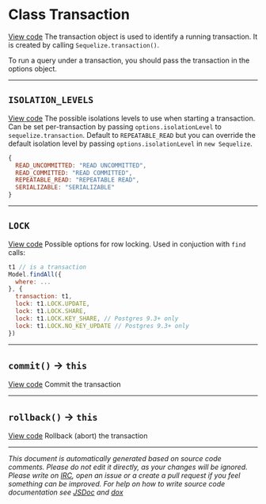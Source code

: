<a name="transaction"></a>
# Class Transaction
[View code](https://github.com/sequelize/sequelize/blob/c89d6cbc3fe15b5c5bd292060cac6e449ec7e7d4/lib/transaction.js#L11)
The transaction object is used to identify a running transaction. It is created by calling `Sequelize.transaction()`.

To run a query under a transaction, you should pass the transaction in the options object.

***

<a name="isolation_levels"></a>
## `ISOLATION_LEVELS`
[View code](https://github.com/sequelize/sequelize/blob/c89d6cbc3fe15b5c5bd292060cac6e449ec7e7d4/lib/transaction.js#L46)
The possible isolations levels to use when starting a transaction.
Can be set per-transaction by passing `options.isolationLevel` to `sequelize.transaction`.
Default to `REPEATABLE_READ` but you can override the default isolation level by passing `options.isolationLevel` in `new Sequelize`.

```js
{
  READ_UNCOMMITTED: "READ UNCOMMITTED",
  READ_COMMITTED: "READ COMMITTED",
  REPEATABLE_READ: "REPEATABLE READ",
  SERIALIZABLE: "SERIALIZABLE"
}
```


***

<a name="lock"></a>
## `LOCK`
[View code](https://github.com/sequelize/sequelize/blob/c89d6cbc3fe15b5c5bd292060cac6e449ec7e7d4/lib/transaction.js#L70)
Possible options for row locking. Used in conjuction with `find` calls:

```js
t1 // is a transaction
Model.findAll({
  where: ...
}, {
  transaction: t1,
  lock: t1.LOCK.UPDATE,
  lock: t1.LOCK.SHARE,
  lock: t1.LOCK.KEY_SHARE, // Postgres 9.3+ only
  lock: t1.LOCK.NO_KEY_UPDATE // Postgres 9.3+ only
})
```

***

<a name="commit"></a>
## `commit()` -> `this`
[View code](https://github.com/sequelize/sequelize/blob/c89d6cbc3fe15b5c5bd292060cac6e449ec7e7d4/lib/transaction.js#L82)
Commit the transaction


***

<a name="rollback"></a>
## `rollback()` -> `this`
[View code](https://github.com/sequelize/sequelize/blob/c89d6cbc3fe15b5c5bd292060cac6e449ec7e7d4/lib/transaction.js#L103)
Rollback (abort) the transaction


***

_This document is automatically generated based on source code comments. Please do not edit it directly, as your changes will be ignored. Please write on <a href="irc://irc.freenode.net/#sequelizejs">IRC</a>, open an issue or a create a pull request if you feel something can be improved. For help on how to write source code documentation see [JSDoc](http://usejsdoc.org) and [dox](https://github.com/tj/dox)_